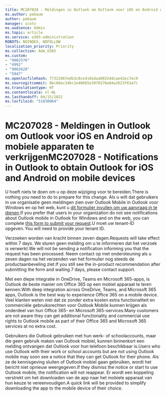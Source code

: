 ```yaml
---
title: MC207028 - Meldingen in Outlook om Outlook voor iOS en Android op mobiele apparaten te verkrijgen
ms.author: pebaum
author: pebaum
manager: scotv
ms.audience: Admin
ms.topic: article
ms.service: o365-administration
ROBOTS: NOINDEX, NOFOLLOW
localization_priority: Priority
ms.collection: Adm_O365
ms.custom:
- "9002576"
- "4992"
- "9002628"
- "5047"
ms.openlocfilehash: f7321067edb3c0ce41dedaa00324dcae42ec7ec9
ms.sourcegitcommit: 8bc60ec34bc1e40685e3976576e04a2623f63a7c
ms.translationtype: HT
ms.contentlocale: nl-NL
ms.lasthandoff: 04/15/2021
ms.locfileid: "51830064"
---
```

# <a name="mc207028---notifications-in-outlook-to-obtain-outlook-for-ios-and-android-on-mobile-devices"></a><span data-ttu-id="5787f-102">MC207028 - Meldingen in Outlook om Outlook voor iOS en Android op mobiele apparaten te verkrijgen</span><span class="sxs-lookup"><span data-stu-id="5787f-102">MC207028 - Notifications in Outlook to obtain Outlook for iOS and Android on mobile devices</span></span>

<span data-ttu-id="5787f-103">U hoeft niets te doen om u op deze wijziging voor te bereiden.</span><span class="sxs-lookup"><span data-stu-id="5787f-103">There is nothing you need to do to prepare for this change.</span></span> <span data-ttu-id="5787f-104">Als u wilt dat gebruikers in uw organisatie geen meldingen zien over Outlook Mobile in Outlook voor Windows en op het web, kunt u [dit formulier invullen om uw aanvraag in te dienen](https://aka.ms/MC207028).</span><span class="sxs-lookup"><span data-stu-id="5787f-104">If you prefer that users in your organization do not see notifications about Outlook mobile in Outlook for Windows and on the web, you can complete [this form to submit your request](https://aka.ms/MC207028).</span></span><span data-ttu-id="5787f-105">U moet uw tenant-ID opgeven.</span><span class="sxs-lookup"><span data-stu-id="5787f-105"> You will need to provide your tenant ID.</span></span> 

<span data-ttu-id="5787f-106">Verzoeken worden van kracht binnen zeven dagen.</span><span class="sxs-lookup"><span data-stu-id="5787f-106">Requests will take effect within 7 days.</span></span> <span data-ttu-id="5787f-107">We sturen geen melding om u te informeren dat het verzoek is verwerkt.</span><span class="sxs-lookup"><span data-stu-id="5787f-107">We will not be sending a notification informing you that the request has been processed.</span></span> <span data-ttu-id="5787f-108">Neem contact op met ondersteuning als u zeven dagen na het verzenden van het formulier nog steeds de productaanbeveling ziet.</span><span class="sxs-lookup"><span data-stu-id="5787f-108">If you still see the in-product recommendation after submitting the form and waiting 7 days, please contact support.</span></span>

<span data-ttu-id="5787f-109">Met een diepe integratie in OneDrive, Teams en Microsoft 365-apps, is Outlook de beste manier om Office 365 op een mobiel apparaat te leren kennen.</span><span class="sxs-lookup"><span data-stu-id="5787f-109">With deep integration across OneDrive, Teams, and Microsoft 365 apps, Outlook is the best way to experience Office 365 on a mobile device.</span></span> <span data-ttu-id="5787f-110">Veel klanten weten niet dat ze zonder extra kosten extra functionaliteit en commerciële gebruiksrechten voor Outlook Mobile kunnen krijgen als onderdeel van hun Office 365- en Microsoft 365-services.</span><span class="sxs-lookup"><span data-stu-id="5787f-110">Many customers are not aware they can get additional functionality and commercial use rights to Outlook mobile as part of their Office 365 and Microsoft 365 services at no extra cost.</span></span>

<span data-ttu-id="5787f-111">Gebruikers die Outlook gebruiken met hun werk- of schoolaccounts, maar die geen gebruik maken van Outlook mobiel, kunnen binnenkort een melding ontvangen dat Outlook voor hun telefoon beschikbaar is.</span><span class="sxs-lookup"><span data-stu-id="5787f-111">Users who use Outlook with their work or school accounts but are not using Outlook mobile may soon see a notice that they can get Outlook for their phone.</span></span> <span data-ttu-id="5787f-112">Als ze de kennisgeving sluiten of Outlook mobiel gaan gebruiken, wordt het bericht niet opnieuw weergegeven.</span><span class="sxs-lookup"><span data-stu-id="5787f-112">If they dismiss the notice or start to use Outlook mobile, the notification will not reappear.</span></span> <span data-ttu-id="5787f-113">Er wordt een koppeling verstrekt om het downloaden van de app naar het mobiele apparaat van hun keuze te vereenvoudigen.</span><span class="sxs-lookup"><span data-stu-id="5787f-113">A quick link will be provided to simplify downloading the app to the mobile device of their choice.</span></span>
